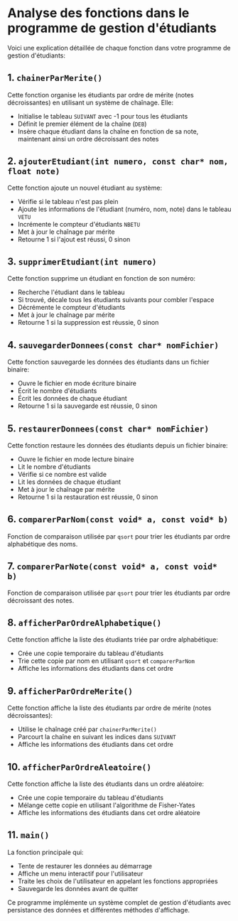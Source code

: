 # Analyse des fonctions dans le programme de gestion d'étudiants

Voici une explication détaillée de chaque fonction dans votre programme de gestion d'étudiants:

## 1. `chainerParMerite()`
Cette fonction organise les étudiants par ordre de mérite (notes décroissantes) en utilisant un système de chaînage. Elle:
- Initialise le tableau `SUIVANT` avec -1 pour tous les étudiants
- Définit le premier élément de la chaîne (`DEB`)
- Insère chaque étudiant dans la chaîne en fonction de sa note, maintenant ainsi un ordre décroissant des notes

## 2. `ajouterEtudiant(int numero, const char* nom, float note)`
Cette fonction ajoute un nouvel étudiant au système:
- Vérifie si le tableau n'est pas plein
- Ajoute les informations de l'étudiant (numéro, nom, note) dans le tableau `VETU`
- Incrémente le compteur d'étudiants `NBETU`
- Met à jour le chaînage par mérite
- Retourne 1 si l'ajout est réussi, 0 sinon

## 3. `supprimerEtudiant(int numero)`
Cette fonction supprime un étudiant en fonction de son numéro:
- Recherche l'étudiant dans le tableau
- Si trouvé, décale tous les étudiants suivants pour combler l'espace
- Décrémente le compteur d'étudiants
- Met à jour le chaînage par mérite
- Retourne 1 si la suppression est réussie, 0 sinon

## 4. `sauvegarderDonnees(const char* nomFichier)`
Cette fonction sauvegarde les données des étudiants dans un fichier binaire:
- Ouvre le fichier en mode écriture binaire
- Écrit le nombre d'étudiants
- Écrit les données de chaque étudiant
- Retourne 1 si la sauvegarde est réussie, 0 sinon

## 5. `restaurerDonnees(const char* nomFichier)`
Cette fonction restaure les données des étudiants depuis un fichier binaire:
- Ouvre le fichier en mode lecture binaire
- Lit le nombre d'étudiants
- Vérifie si ce nombre est valide
- Lit les données de chaque étudiant
- Met à jour le chaînage par mérite
- Retourne 1 si la restauration est réussie, 0 sinon

## 6. `comparerParNom(const void* a, const void* b)`
Fonction de comparaison utilisée par `qsort` pour trier les étudiants par ordre alphabétique des noms.

## 7. `comparerParNote(const void* a, const void* b)`
Fonction de comparaison utilisée par `qsort` pour trier les étudiants par ordre décroissant des notes.

## 8. `afficherParOrdreAlphabetique()`
Cette fonction affiche la liste des étudiants triée par ordre alphabétique:
- Crée une copie temporaire du tableau d'étudiants
- Trie cette copie par nom en utilisant `qsort` et `comparerParNom`
- Affiche les informations des étudiants dans cet ordre

## 9. `afficherParOrdreMerite()`
Cette fonction affiche la liste des étudiants par ordre de mérite (notes décroissantes):
- Utilise le chaînage créé par `chainerParMerite()`
- Parcourt la chaîne en suivant les indices dans `SUIVANT`
- Affiche les informations des étudiants dans cet ordre

## 10. `afficherParOrdreAleatoire()`
Cette fonction affiche la liste des étudiants dans un ordre aléatoire:
- Crée une copie temporaire du tableau d'étudiants
- Mélange cette copie en utilisant l'algorithme de Fisher-Yates
- Affiche les informations des étudiants dans cet ordre aléatoire

## 11. `main()`
La fonction principale qui:
- Tente de restaurer les données au démarrage
- Affiche un menu interactif pour l'utilisateur
- Traite les choix de l'utilisateur en appelant les fonctions appropriées
- Sauvegarde les données avant de quitter

Ce programme implémente un système complet de gestion d'étudiants avec persistance des données et différentes méthodes d'affichage.